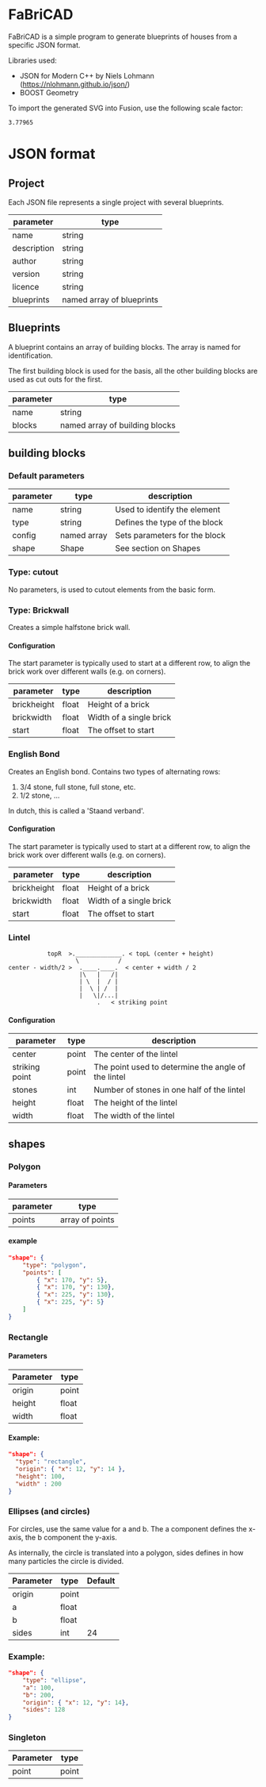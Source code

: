 # FaBriCAD

FaBriCAD is a simple program to generate blueprints of houses from a specific
JSON format.

Libraries used:
  - JSON for Modern C++ by Niels Lohmann (https://nlohmann.github.io/json/)
  - BOOST Geometry



To import the generated SVG into Fusion, use the following scale factor:
```
3.77965
```


# JSON format

## Project

Each JSON file represents a single project with several blueprints.

|parameter  |type                       |
|-----------|---------------------------|
|name       | string                    |
|description| string                    |
|author     | string                    |
|version    | string                    |
|licence    | string                    |
|blueprints | named array of blueprints |

## Blueprints

A blueprint contains an array of building blocks. The array is named for identification.

The first building block is used for the basis, all the other building blocks are used as cut outs for the first.

|parameter  |type                            |
|-----------|--------------------------------|
|name       | string                         |
|blocks     | named array of building blocks |

## building blocks

### Default parameters

|parameter|type       | description                   |
|---------|-----------|-------------------------------|
|name     |string     | Used to identify the element  |
|type     |string     | Defines the type of the block |
|config   |named array| Sets parameters for the block |
|shape    |Shape      | See section on Shapes         |


### Type: cutout

No parameters, is used to cutout elements from the basic form.

### Type: Brickwall

Creates a simple halfstone brick wall.

#### Configuration

The start parameter is typically used to start at a different row, to align the brick work over different walls (e.g. on corners).

|parameter  | type  | description             |
|-----------|-------|-------------------------|
|brickheight| float | Height of a brick       |
|brickwidth | float | Width of a single brick |
|start      | float | The offset to start     |

### English Bond

Creates an English bond. Contains two types of alternating rows:

1. 3/4 stone, full stone, full stone, etc.
2. 1/2 stone, ...

In dutch, this is called a 'Staand verband'.

#### Configuration

The start parameter is typically used to start at a different row, to align the brick work over different walls (e.g. on corners).

|parameter  | type  | description             |
|-----------|-------|-------------------------|
|brickheight| float | Height of a brick       |
|brickwidth | float | Width of a single brick |
|start      | float | The offset to start     |

### Lintel

```
           topR  >._____________. < topL (center + height)
                   \           /
center - width/2 >  .____.____.  < center + width / 2
                    |\   |   /|
                    | \  |  / |
                    |  \ | /  |
                    |   \|/...|
                         .   < striking point
```

#### Configuration
|parameter      | type  | description                                         |
|---------------|-------|-----------------------------------------------------|
|center         | point | The center of the lintel                            |
|striking point | point | The point used to determine the angle of the lintel |
|stones         | int   | Number of stones in one half of the lintel          |
|height         | float | The height of the lintel                            |
|width          | float | The width of the lintel                             |


## shapes

### Polygon

#### Parameters

|parameter|type           |
|---------|---------------|
|points   |array of points|

#### example

```json
"shape": {
    "type": "polygon",
    "points": [
        { "x": 170, "y": 5},
        { "x": 170, "y": 130},
        { "x": 225, "y": 130},
        { "x": 225, "y": 5}
    ]
}
```

### Rectangle

#### Parameters

|Parameter|type |
|---------|-----|
|origin   |point|
|height   |float|
|width    |float|

#### Example:

```json
"shape": {
  "type": "rectangle",
  "origin": { "x": 12, "y": 14 },
  "height": 100,
  "width" : 200
}
```

### Ellipses (and circles)

For circles, use the same value for a and b. The a component defines the x-axis, the b component the y-axis.

As internally, the circle is translated into a polygon, sides defines in how many particles the circle is divided.

|Parameter|type |Default|
|---------|-----|-------|
|origin   |point|       |
|a        |float|       |
|b        |float|       |
|sides    |int  |    24 |

### Example:

```json
"shape": {
	"type": "ellipse",
	"a": 100,
	"b": 200,
	"origin": { "x": 12, "y": 14},
	"sides": 128
}
```

### Singleton

|Parameter|type |
|---------|-----|
|point    |point|

